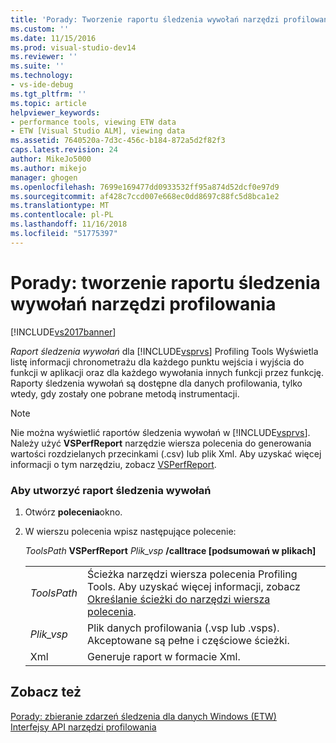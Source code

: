 ```yaml
---
title: 'Porady: Tworzenie raportu śledzenia wywołań narzędzi profilowania | Dokumentacja firmy Microsoft'
ms.custom: ''
ms.date: 11/15/2016
ms.prod: visual-studio-dev14
ms.reviewer: ''
ms.suite: ''
ms.technology:
- vs-ide-debug
ms.tgt_pltfrm: ''
ms.topic: article
helpviewer_keywords:
- performance tools, viewing ETW data
- ETW [Visual Studio ALM], viewing data
ms.assetid: 7640520a-7d3c-456c-b184-872a5d2f82f3
caps.latest.revision: 24
author: MikeJo5000
ms.author: mikejo
manager: ghogen
ms.openlocfilehash: 7699e169477dd0933532ff95a874d52dcf0e97d9
ms.sourcegitcommit: af428c7ccd007e668ec0dd8697c88fc5d8bca1e2
ms.translationtype: MT
ms.contentlocale: pl-PL
ms.lasthandoff: 11/16/2018
ms.locfileid: "51775397"
---
```

# <a name="how-to-create-a-profiling-tools-call-trace-report"></a>Porady: tworzenie raportu śledzenia wywołań narzędzi profilowania
[!INCLUDE[vs2017banner](../includes/vs2017banner.md)]

*Raport śledzenia wywołań* dla [!INCLUDE[vsprvs](../includes/vsprvs-md.md)] Profiling Tools Wyświetla listę informacji chronometrażu dla każdego punktu wejścia i wyjścia do funkcji w aplikacji oraz dla każdego wywołania innych funkcji przez funkcję. Raporty śledzenia wywołań są dostępne dla danych profilowania, tylko wtedy, gdy zostały one pobrane metodą instrumentacji.  
  
> [!NOTE]
>  Nie można wyświetlić raportów śledzenia wywołań w [!INCLUDE[vsprvs](../includes/vsprvs-md.md)]. Należy użyć **VSPerfReport** narzędzie wiersza polecenia do generowania wartości rozdzielanych przecinkami (.csv) lub plik Xml. Aby uzyskać więcej informacji o tym narzędziu, zobacz [VSPerfReport](../profiling/vsperfreport.md).  
  
### <a name="to-create-a-call-trace-report"></a>Aby utworzyć raport śledzenia wywołań  
  
1.  Otwórz **polecenia**okno.  
  
2.  W wierszu polecenia wpisz następujące polecenie:  
  
     *ToolsPath* **VSPerfReport** *Plik_vsp* **/calltrace [podsumowań w plikach]**  
  
    |||  
    |-|-|  
    |*ToolsPath*|Ścieżka narzędzi wiersza polecenia Profiling Tools. Aby uzyskać więcej informacji, zobacz [Określanie ścieżki do narzędzi wiersza polecenia](../profiling/specifying-the-path-to-profiling-tools-command-line-tools.md).|  
    |*Plik_vsp*|Plik danych profilowania (.vsp lub .vsps). Akceptowane są pełne i częściowe ścieżki.|  
    |Xml|Generuje raport w formacie Xml.|  
  
## <a name="see-also"></a>Zobacz też  
 [Porady: zbieranie zdarzeń śledzenia dla danych Windows (ETW)](../profiling/how-to-collect-event-tracing-for-windows-etw-data.md)   
 [Interfejsy API narzędzi profilowania](../profiling/profiling-tools-apis.md)




